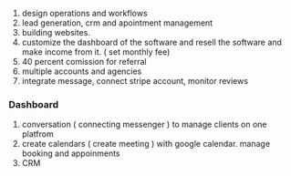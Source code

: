 
1. design operations and workflows
2. lead generation, crm and apointment management
3. building websites.
4. customize the dashboard of the software and resell the software and make income from it. ( set monthly fee)
5. 40 percent comission for referral
6. multiple accounts and agencies
7. integrate message, connect stripe account, monitor reviews

### Dashboard
1. conversation ( connecting messenger ) to manage clients on one platfrom
2. create calendars ( create meeting ) with google calendar. manage booking and appoinments
3. CRM 
